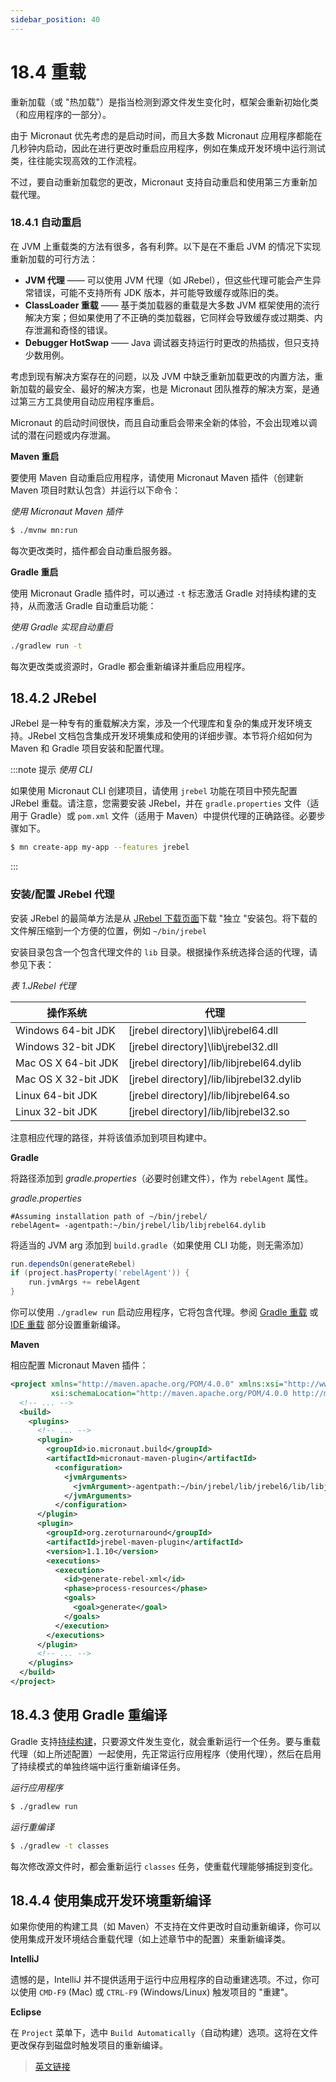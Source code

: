 ```yaml
---
sidebar_position: 40
---
```


# 18.4 重载

重新加载（或 "热加载"）是指当检测到源文件发生变化时，框架会重新初始化类（和应用程序的一部分）。

由于 Micronaut 优先考虑的是启动时间，而且大多数 Micronaut 应用程序都能在几秒钟内启动，因此在进行更改时重启应用程序，例如在集成开发环境中运行测试类，往往能实现高效的工作流程。

不过，要自动重新加载您的更改，Micronaut 支持自动重启和使用第三方重新加载代理。

### 18.4.1 自动重启

在 JVM 上重载类的方法有很多，各有利弊。以下是在不重启 JVM 的情况下实现重新加载的可行方法：

- **JVM 代理** —— 可以使用 JVM 代理（如 JRebel），但这些代理可能会产生异常错误，可能不支持所有 JDK 版本，并可能导致缓存或陈旧的类。
- **ClassLoader 重载** —— 基于类加载器的重载是大多数 JVM 框架使用的流行解决方案；但如果使用了不正确的类加载器，它同样会导致缓存或过期类、内存泄漏和奇怪的错误。
- **Debugger HotSwap** —— Java 调试器支持运行时更改的热插拔，但只支持少数用例。

考虑到现有解决方案存在的问题，以及 JVM 中缺乏重新加载更改的内置方法，重新加载的最安全、最好的解决方案，也是 Micronaut 团队推荐的解决方案，是通过第三方工具使用自动应用程序重启。

Micronaut 的启动时间很快，而且自动重启会带来全新的体验，不会出现难以调试的潜在问题或内存泄漏。

**Maven 重启**

要使用 Maven 自动重启应用程序，请使用 Micronaut Maven 插件（创建新 Maven 项目时默认包含）并运行以下命令：

*使用 Micronaut Maven 插件*

```bash
$ ./mvnw mn:run
```

每次更改类时，插件都会自动重启服务器。

**Gradle 重启**

使用 Micronaut Gradle 插件时，可以通过 `-t` 标志激活 Gradle 对持续构建的支持，从而激活 Gradle 自动重启功能：

*使用 Gradle 实现自动重启*

```bash
./gradlew run -t
```

每次更改类或资源时，Gradle 都会重新编译并重启应用程序。

## 18.4.2 JRebel

JRebel 是一种专有的重载解决方案，涉及一个代理库和复杂的集成开发环境支持。JRebel 文档包含集成开发环境集成和使用的详细步骤。本节将介绍如何为 Maven 和 Gradle 项目安装和配置代理。

:::note 提示
*使用 CLI*

如果使用 Micronaut CLI 创建项目，请使用 `jrebel` 功能在项目中预先配置 JRebel 重载。请注意，您需要安装 JRebel，并在 `gradle.properties` 文件（适用于 Gradle）或 `pom.xml` 文件（适用于 Maven）中提供代理的正确路径。必要步骤如下。

```bash
$ mn create-app my-app --features jrebel
```
:::

### 安装/配置 JRebel 代理

安装 JRebel 的最简单方法是从 [JRebel 下载页面](https://www.jrebel.com/products/jrebel/download)下载 "独立 "安装包。将下载的文件解压缩到一个方便的位置，例如 `~/bin/jrebel`

安装目录包含一个包含代理文件的 `lib` 目录。根据操作系统选择合适的代理，请参见下表：

*表 1.JRebel 代理*

|操作系统|代理|
|--|--|
|Windows 64-bit JDK|[jrebel directory]\lib\jrebel64.dll|
|Windows 32-bit JDK|[jrebel directory]\lib\jrebel32.dll|
|Mac OS X 64-bit JDK|[jrebel directory]/lib/libjrebel64.dylib|
|Mac OS X 32-bit JDK|[jrebel directory]/lib/libjrebel32.dylib|
|Linux 64-bit JDK|[jrebel directory]/lib/libjrebel64.so|
|Linux 32-bit JDK|[jrebel directory]/lib/libjrebel32.so|

注意相应代理的路径，并将该值添加到项目构建中。

**Gradle**

将路径添加到 *gradle.properties*（必要时创建文件），作为 `rebelAgent` 属性。

*gradle.properties*

```properites
#Assuming installation path of ~/bin/jrebel/
rebelAgent= -agentpath:~/bin/jrebel/lib/libjrebel64.dylib
```

将适当的 JVM arg 添加到 `build.gradle`（如果使用 CLI 功能，则无需添加）

```groovy
run.dependsOn(generateRebel)
if (project.hasProperty('rebelAgent')) {
    run.jvmArgs += rebelAgent
}
```

你可以使用 `./gradlew run` 启动应用程序，它将包含代理。参阅 [Gradle 重载](#1843-使用-gradle-重编译) 或 [IDE 重载](#1844-使用-ide-重编译) 部分设置重新编译。

**Maven**

相应配置 Micronaut Maven 插件：

```xml
<project xmlns="http://maven.apache.org/POM/4.0.0" xmlns:xsi="http://www.w3.org/2001/XMLSchema-instance"
         xsi:schemaLocation="http://maven.apache.org/POM/4.0.0 http://maven.apache.org/xsd/maven-4.0.0.xsd">
  <!-- ... -->
  <build>
    <plugins>
      <!-- ... -->
      <plugin>
        <groupId>io.micronaut.build</groupId>
        <artifactId>micronaut-maven-plugin</artifactId>
          <configuration>
            <jvmArguments>
              <jvmArgument>-agentpath:~/bin/jrebel/lib/jrebel6/lib/libjrebel64.dylib</jvmArgument>
            </jvmArguments>
          </configuration>
      </plugin>
      <plugin>
        <groupId>org.zeroturnaround</groupId>
        <artifactId>jrebel-maven-plugin</artifactId>
        <version>1.1.10</version>
        <executions>
          <execution>
            <id>generate-rebel-xml</id>
            <phase>process-resources</phase>
            <goals>
              <goal>generate</goal>
            </goals>
          </execution>
        </executions>
      </plugin>
      <!-- ... -->
    </plugins>
  </build>
</project>
```

## 18.4.3 使用 Gradle 重编译

Gradle 支持[持续构建](https://docs.gradle.org/current/userguide/command_line_interface.html#sec:continuous_build)，只要源文件发生变化，就会重新运行一个任务。要与重载代理（如上所述配置）一起使用，先正常运行应用程序（使用代理），然后在启用了持续模式的单独终端中运行重新编译任务。

*运行应用程序*

```bash
$ ./gradlew run
```

*运行重编译*

```bash
$ ./gradlew -t classes
```

每次修改源文件时，都会重新运行 `classes` 任务，使重载代理能够捕捉到变化。

## 18.4.4 使用集成开发环境重新编译

如果你使用的构建工具（如 Maven）不支持在文件更改时自动重新编译，你可以使用集成开发环境结合重载代理（如上述章节中的配置）来重新编译类。

**IntelliJ**

遗憾的是，IntelliJ 并不提供适用于运行中应用程序的自动重建选项。不过，你可以使用 `CMD-F9` (Mac) 或 `CTRL-F9` (Windows/Linux) 触发项目的 "重建"。

**Eclipse**

在 `Project` 菜单下，选中 `Build Automatically`（自动构建）选项。这将在文件更改保存到磁盘时触发项目的重新编译。

> [英文链接](https://micronaut-projects.github.io/micronaut-docs-mn3/3.9.4/guide/index.html#reloading)
